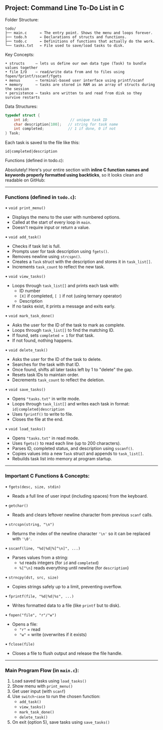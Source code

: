 Project: Command Line To-Do List in C
--------------------------------------

Folder Structure:
```text
todo/
├── main.c      ← The entry point. Shows the menu and loops forever.
├── todo.h      ← Declarations of structs and functions.
├── todo.c      ← Definitions of functions that actually do the work.
└── tasks.txt   ← File used to save/load tasks to disk.
```
Key Concepts:
```text
• structs     — lets us define our own data type (Task) to bundle values together
• file I/O    — read/write data from and to files using fopen/fprintf/sscanf/fgets
• menus       — terminal-based user interface using printf/scanf
• memory      — tasks are stored in RAM as an array of structs during the session
• persistence — tasks are written to and read from disk so they survive restarts
```
Data Structures:

```c
typedef struct {
    int id;                   // unique task ID
    char description[100];   // string for task name
    int completed;           // 1 if done, 0 if not
} Task;
```

Each task is saved to the file like this:

    id|completed|description

Functions (defined in todo.c):

Absolutely! Here's your entire section with **inline C function names and keywords properly formatted using backticks**, so it looks clean and readable on GitHub:

---

### Functions (defined in `todo.c`):

• `void print_menu()`  
  - Displays the menu to the user with numbered options.  
  - Called at the start of every loop in `main`.  
  - Doesn't require input or return a value.  

• `void add_task()`  
  - Checks if task list is full.  
  - Prompts user for task description using `fgets()`.  
  - Removes newline using `strcspn()`.  
  - Creates a `Task` struct with the description and stores it in `task_list[]`.  
  - Increments `task_count` to reflect the new task.  

• `void view_tasks()`  
  - Loops through `task_list[]` and prints each task with:  
    - ID number  
    - `[X]` if completed, `[ ]` if not (using ternary operator)  
    - Description  
  - If no tasks exist, it prints a message and exits early.  

• `void mark_task_done()`  
  - Asks the user for the ID of the task to mark as complete.  
  - Loops through `task_list[]` to find the matching ID.  
  - If found, sets `completed = 1` for that task.  
  - If not found, nothing happens.  

• `void delete_task()`  
  - Asks the user for the ID of the task to delete.  
  - Searches for the task with that ID.  
  - Once found, shifts all later tasks left by 1 to "delete" the gap.  
  - Resets task IDs to maintain order.  
  - Decrements `task_count` to reflect the deletion.  

• `void save_tasks()`  
  - Opens `"tasks.txt"` in write mode.  
  - Loops through `task_list[]` and writes each task in format:  
    `id|completed|description`  
  - Uses `fprintf()` to write to file.  
  - Closes the file at the end.  

• `void load_tasks()`  
  - Opens `"tasks.txt"` in read mode.  
  - Uses `fgets()` to read each line (up to 200 characters).  
  - Parses ID, completed status, and description using `sscanf()`.  
  - Copies values into a new `Task` struct and appends to `task_list[]`.  
  - Rebuilds task list into memory at program startup.  

---

### Important C Functions & Concepts:

• `fgets(desc, size, stdin)`  
  - Reads a full line of user input (including spaces) from the keyboard.  

• `getchar()`  
  - Reads and clears leftover newline character from previous `scanf` calls.  

• `strcspn(string, "\n")`  
  - Returns the index of the newline character `'\n'` so it can be replaced with `'\0'`.  

• `sscanf(line, "%d|%d|%[^\n]", ...)`  
  - Parses values from a string:  
    - `%d` reads integers (for `id` and `completed`)  
    - `%[^\n]` reads everything until newline (for `description`)  

• `strncpy(dst, src, size)`  
  - Copies strings safely up to a limit, preventing overflow.  

• `fprintf(file, "%d|%d|%s", ...)`  
  - Writes formatted data to a file (like `printf` but to disk).  

• `fopen("file", "r"/"w")`  
  - Opens a file:  
    - `"r"` = read  
    - `"w"` = write (overwrites if it exists)  

• `fclose(file)`  
  - Closes a file to flush output and release the file handle.  

---

### Main Program Flow (in `main.c`):

1. Load saved tasks using `load_tasks()`  
2. Show menu with `print_menu()`  
3. Get user input (with `scanf`)  
4. Use `switch`-`case` to run the chosen function:  
    - `add_task()`  
    - `view_tasks()`  
    - `mark_task_done()`  
    - `delete_task()`  
5. On exit (option 5), save tasks using `save_tasks()`
